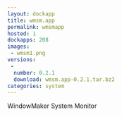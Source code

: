 ```yaml
---
layout: dockapp
title: wmsm.app
permalink: wmsmapp
hosted: 1
dockapps: 208
images:
 - wmsm1.png
versions:
 -
  number: 0.2.1
  download: wmsm.app-0.2.1.tar.bz2
categories: system
---
```

WindowMaker System Monitor
